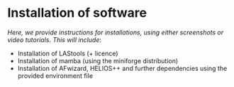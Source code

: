 # Installation of software

*Here, we provide instructions for installations, using either screenshots or video tutorials.*
*This will include*:
- Installation of LAStools (+ licence)
- Installation of mamba (using the miniforge distribution)
- Installation of AFwizard, HELIOS++ and further dependencies using the provided environment file
